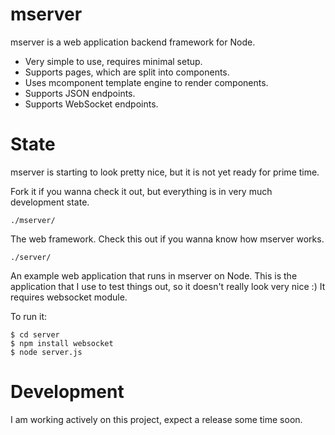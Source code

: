 mserver
=======

mserver is a web application backend framework for Node.

* Very simple to use, requires minimal setup.
* Supports pages, which are split into components.
* Uses mcomponent template engine to render components.
* Supports JSON endpoints.
* Supports WebSocket endpoints.

State
=====

mserver is starting to look pretty nice, but it is not yet ready for prime time.

Fork it if you wanna check it out, but everything is in very much development state.

	./mserver/

The web framework. Check this out if you wanna know how mserver works.

	./server/

An example web application that runs in mserver on Node.
This is the application that I use to test things out, so it doesn't really look very nice :)
It requires websocket module.

To run it:

	$ cd server
	$ npm install websocket
	$ node server.js

Development
===========

I am working actively on this project, expect a release some time soon.

